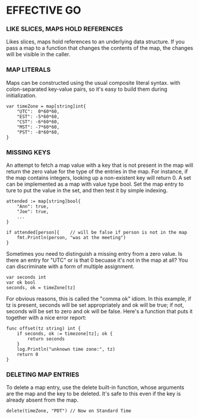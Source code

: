 # EFFECTIVE GO

### LIKE SLICES, MAPS HOLD REFERENCES

Likes slices, maps hold references to an underlying data structure. If you pass a map to a function that changes the contents of the map, the changes will be visible in the caller.

### MAP LITERALS

Maps can be constructed using the usual composite literal syntax. with colon-separated key-value pairs, so it's easy to build them during initialization.

```
var timeZone = map[string]int{
    "UTC":  0*60*60,
    "EST": -5*60*60,
    "CST": -6*60*60,
    "MST": -7*60*60,
    "PST": -8*60*60,
}
```

### MISSING KEYS

An attempt to fetch a map value with a key that is not present in the map will return the zero value for the type of the entries in the map. For instance, if the map contains integers, looking up a non-existent key will return 0. A set can be implemented as a map with value type bool. Set the map entry to ture to put the value in the set, and then test it by simple indexing.

```
attended := map[string]bool{
    "Ann": true,
    "Joe": true,
    ...
}

if attended[person]{    // will be false if person is not in the map
    fmt.Println(person, "was at the meeting")
}
```

Sometimes you need to distinguish a missing entry from a zero value. Is there an entry for "UTC" or is that 0 becuase it's not in the map at all? You can discriminate with a form of multiple assignment.

```
var seconds int
var ok bool
seconds, ok = timeZone[tz]
```

For obvious reasons, this is called the "comma ok" idiom. In this example, if tz is present, seconds will be set appropriately and ok will be true; if not, seconds will be set to zero and ok will be false. Here's a function that puts it together with a nice error report:

```
func offset(tz string) int {
    if seconds, ok := timezone[tz]; ok {
        return seconds
    }
    log.Println("unknown time zone:", tz)
    return 0
}
```

### DELETING MAP ENTRIES

To delete a map entry, use the delete built-in function, whose arguments are the map and the key to be deleted. It's safe to this even if the key is already absent from the map.

    delete(timeZone, "PDT") // Now on Standard Time
